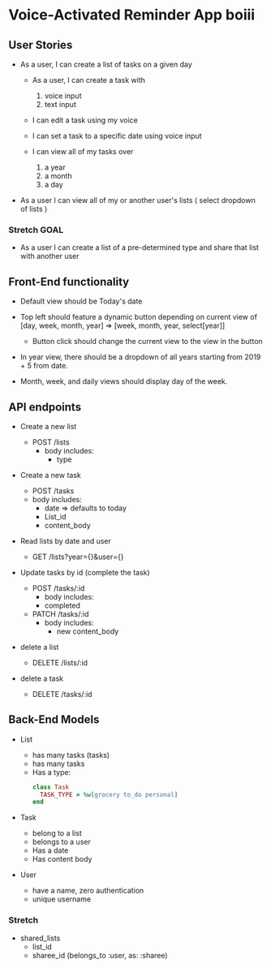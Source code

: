 # Voice-Activated Reminder App boiii

## User Stories

* As a user, I can create a list of tasks on a given day

  * As a user, I can create a task with
    1. voice input
    2. text input

  * I can edit a task using my voice

  * I can set a task to a specific date using voice input

  * I can view all of my tasks over
    1. a year
    2. a month
    3. a day

* As a user I can view all of my or another user's lists ( select dropdown of lists )

### Stretch GOAL

* As a user I can create a list of a pre-determined type and share that list with another user

## Front-End functionality

* Default view should be Today's date

* Top left should feature a dynamic button depending on current view of [day, week, month, year] => [week, month, year, select[year]]
  * Button click should change the current view to the view in the button

* In year view, there should be a dropdown of all years starting from 2019 + 5 from date.

* Month, week, and daily views should display day of the week.

## API endpoints

* Create a new list
  * POST /lists
    * body includes:
      * type

* Create a new task
  * POST /tasks
  * body includes:
    * date => defaults to today
    * List_id
    * content_body

* Read lists by date and user
  * GET /lists?year={}&user={}

* Update tasks by id (complete the task)
  * POST /tasks/:id
    * body includes:
    * completed
  * PATCH /tasks/:id
    * body includes:
      * new content_body

* delete a list
  * DELETE /lists/:id

* delete a task
  * DELETE /tasks/:id

## Back-End Models

* List
  * has many tasks (tasks)
  * has many tasks
  * Has a type:
    ```ruby
    class Task
      TASK_TYPE = %w[grocery to_do personal]
    end
    ```

* Task
  * belong to a list
  * belongs to a user
  * Has a date
  * Has content body

* User
  * have a name, zero authentication
  * unique username

### Stretch

* shared_lists
  * list_id
  * sharee_id (belongs_to :user, as: :sharee)